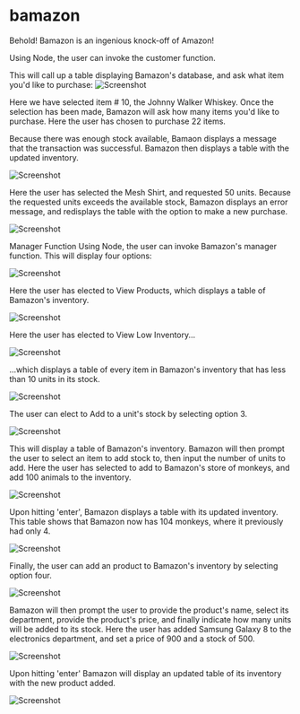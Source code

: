 # bamazon
Behold! Bamazon is an ingenious knock-off of Amazon! 

Using Node, the user can invoke the customer function.

This will call up a table displaying Bamazon's database, and ask what item you'd like to purchase:
![Screenshot](/images/Screen_Shot_One.png)

Here we have selected item # 10, the Johnny Walker Whiskey. Once the selection has been made, Bamazon will ask how many items you'd like to purchase. Here the user has chosen to purchase 22 items.

Because there was enough stock available,  Bamaon displays a message that the transaction was successful. Bamazon then displays a table with the updated inventory.

![Screenshot](/images/Screen_Shot_Two.png)

Here the user has selected the Mesh Shirt, and requested 50 units. Because the requested units exceeds the available stock, Bamazon displays an error message, and redisplays the table with the option to make a new purchase.

![Screenshot](/images/Screen_Shot_Three.png)

Manager Function
Using Node, the user can invoke Bamazon's manager function. This will display four options:

![Screenshot](/images/Screen_Shot_Four.png)

Here the user has elected to View Products, which displays a table of Bamazon's inventory.

![Screenshot](/images/Screen_Shot_Five.png)

Here the user has elected to View Low Inventory...

![Screenshot](/images/Screen_Shot_Six.png)

...which displays a table of every item in Bamazon's inventory that has less than 10 units in its stock.

![Screenshot](/images/Screen_Shot_Seven.png)

The user can elect to Add to a unit's stock by selecting option 3.

![Screenshot](/images/Screen_Shot_Eight.png)

This will display a table of Bamazon's inventory. Bamazon will then prompt the user to select an item to add stock to, then input the number of units to add. Here the user has selected to add to Bamazon's store of monkeys, and add 100 animals to the inventory.

![Screenshot](/images/Screen_Shot_Nine.png)

Upon hitting 'enter', Bamazon displays a table with its updated inventory. This table shows that Bamazon now has 104 monkeys, where it previously had only 4.

![Screenshot](/images/Screen_Shot_Ten.png)

Finally, the user can add an product to Bamazon's inventory by selecting option four.

![Screenshot](/images/Screen_Shot_Eleven.png)

Bamazon will then prompt the user to provide the product's name, select its department, provide the product's price, and finally indicate how many units will be added to its stock. Here the user has added Samsung Galaxy 8 to the electronics department, and set a price of 900 and a stock of 500.

![Screenshot](/images/Screen_Shot_Twelve.png)

Upon hitting 'enter' Bamazon will display an updated table of its inventory with the new product added.

![Screenshot](/images/Screen_Shot_Thirteen.png)
